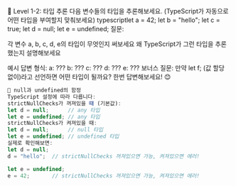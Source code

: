 🌟 Level 1-2: 타입 추론
다음 변수들의 타입을 추론해보세요. (TypeScript가 자동으로 어떤 타입을 부여할지 맞춰보세요)
typescriptlet a = 42;
let b = "hello";
let c = true;
let d = null;
let e = undefined;
질문:

각 변수 a, b, c, d, e의 타입이 무엇인지 써보세요
왜 TypeScript가 그런 타입을 추론했는지 설명해보세요

예시 답변 형식:
a: ???
b: ???
c: ???
d: ???
e: ???
보너스 질문:
만약 let f; (값 할당 없이)라고 선언하면 어떤 타입이 될까요?
한번 답변해보세요! 😊

```typescript
🤔 null과 undefined의 함정
TypeScript 설정에 따라 다릅니다:
strictNullChecks가 꺼져있을 때 (기본값):
let d = null;      // any 타입
let e = undefined; // any 타입
strictNullChecks가 켜져있을 때:
let d = null;      // null 타입
let e = undefined; // undefined 타입
실제로 확인해보면:
let d = null;
d = "hello";  // strictNullChecks 꺼져있으면 가능, 켜져있으면 에러!

let e = undefined;
e = 42;       // strictNullChecks 꺼져있으면 가능, 켜져있으면 에러!
```
